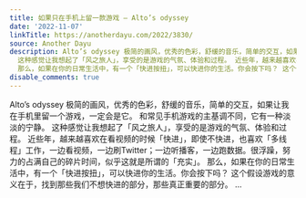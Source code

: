 ```yaml
---
title: 如果只在手机上留一款游戏 – Alto’s odyssey
date: '2022-11-07'
linkTitle: https://anotherdayu.com/2022/3830/
source: Another Dayu
description: Alto’s odyssey 极简的画风，优秀的色彩，舒缓的音乐，简单的交互，如果让我在手机里留一个游戏，一定会是它。 和常见手机游戏的主基调不同，它有一种淡淡的宁静。
  这种感觉让我想起了「风之旅人」，享受的是游戏的气氛、体验和过程。 近些年，越来越喜欢在看视频的时候「快进」，即使不快进，也喜欢「多线程」工作，一边看视频，一边刷Twitter；一边听播客，一边跑数据。很浮躁，努力的占满自己的碎片时间，似乎这就是所谓的「充实」。
  那么，如果在你的日常生活中，有一个「快进按扭」，可以快进你的生活。你会按下吗？ 这个假设游戏的意义在于，找到那些我们不想快进的部分，那些真正重要的部分。 ...
disable_comments: true
---
```

Alto’s odyssey 极简的画风，优秀的色彩，舒缓的音乐，简单的交互，如果让我在手机里留一个游戏，一定会是它。 和常见手机游戏的主基调不同，它有一种淡淡的宁静。 这种感觉让我想起了「风之旅人」，享受的是游戏的气氛、体验和过程。 近些年，越来越喜欢在看视频的时候「快进」，即使不快进，也喜欢「多线程」工作，一边看视频，一边刷Twitter；一边听播客，一边跑数据。很浮躁，努力的占满自己的碎片时间，似乎这就是所谓的「充实」。 那么，如果在你的日常生活中，有一个「快进按扭」，可以快进你的生活。你会按下吗？ 这个假设游戏的意义在于，找到那些我们不想快进的部分，那些真正重要的部分。 ...